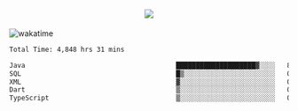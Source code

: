 <h1 align="center">
  <img src="https://readme-typing-svg.herokuapp.com/?font=Righteous&size=35&center=true&vCenter=true&width=500&height=70&duration=4000&lines=Hi!+%F0%9F%91%8B+I%27m+Ali%20Osman!;" />
</h1>


![wakatime](https://wakatime.com/share/@aliosmanoktar/3a8ffe71-6da4-4964-913b-2f09afbe53bf.svg?cache=none)
<!--START_SECTION:waka-->

```txt
Total Time: 4,848 hrs 31 mins

Java                                      ████████████████████▓░░░░   83.29 %
SQL                                       █▒░░░░░░░░░░░░░░░░░░░░░░░   05.91 %
XML                                       ▓░░░░░░░░░░░░░░░░░░░░░░░░   02.07 %
Dart                                      ▒░░░░░░░░░░░░░░░░░░░░░░░░   01.43 %
TypeScript                                ▒░░░░░░░░░░░░░░░░░░░░░░░░   01.41 %
```

<!--END_SECTION:waka-->



